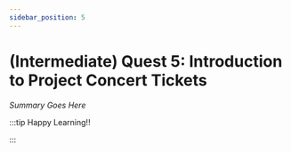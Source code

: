 ```yaml
---
sidebar_position: 5
---
```


# (Intermediate) Quest 5: Introduction to Project Concert Tickets

_Summary Goes Here_

:::tip Happy Learning!!

<QuestButton text="Go To Quest" />

:::


